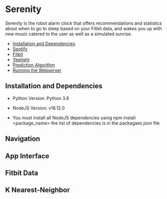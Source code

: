 # Serenity
Serenity is the robot alarm clock that offers recommendations and statistics about when to go to sleep based on your Fitbit data, and wakes you up with new music catered to the user as well as a simulated sunrise.

- [Installation and Dependencies](#installation-and-dependencies)
- [Spotify](#spotify)
- [Fitbit](#how-to-install)
- [Yeelight](#how-to-install)
- [Prediction Algorithm](#prediction-algorithm)
- [Running the Webserver](#running-the-webserver)

## Installation and Dependencies
- Python Version: Python 3.8
- NodeJS Version: v18.12.0

- You must install all NodeJS dependencies using npm install <package_name>
the list of dependencies is in the packagaes.json file 

## Navigation

## App Interface

## Fitbit Data

## K Nearest-Neighbor
